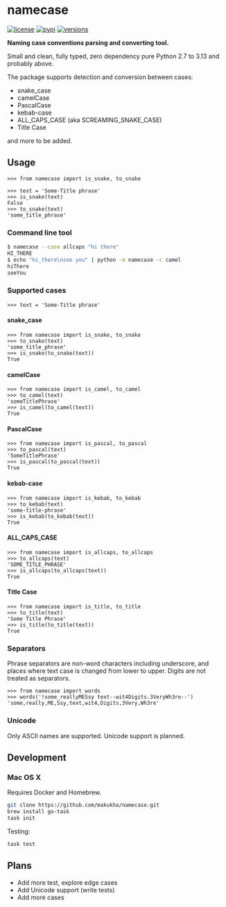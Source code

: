 # namecase
[![license](https://img.shields.io/github/license/makukha/namecase.svg)](https://github.com/makukha/namecase/blob/main/LICENSE)
[![pypi](https://img.shields.io/pypi/v/namecase.svg)](https://pypi.python.org/pypi/namecase)
[![versions](https://img.shields.io/pypi/pyversions/namecase.svg)](https://github.com/pydantic/pydantic)

**Naming case conventions parsing and converting tool.**

Small and clean, fully typed, zero dependency pure Python 2.7 to 3.13 and probably above.

The package supports detection and conversion between cases:

* snake_case
* camelCase
* PascalCase
* kebab-case
* ALL_CAPS_CASE (aka SCREAMING_SNAKE_CASE)
* Title Case

and more to be added.


## Usage

```doctest
>>> from namecase import is_snake, to_snake

>>> text = 'Some-Title phrase'
>>> is_snake(text)
False
>>> to_snake(text)
'some_title_phrase'
```

### Command line tool

```bash
$ namecase --case allcaps "hi there"
HI_THERE
$ echo "hi_there\nsee you" | python -m namecase -c camel
hiThere
seeYou
```

### Supported cases

```doctest
>>> text = 'Some-Title phrase'
```

#### snake_case
```doctest
>>> from namecase import is_snake, to_snake
>>> to_snake(text)
'some_title_phrase'
>>> is_snake(to_snake(text))
True
```

#### camelCase
```doctest
>>> from namecase import is_camel, to_camel
>>> to_camel(text)
'someTitlePhrase'
>>> is_camel(to_camel(text))
True
```

#### PascalCase
```doctest
>>> from namecase import is_pascal, to_pascal
>>> to_pascal(text)
'SomeTitlePhrase'
>>> is_pascal(to_pascal(text))
True
```

#### kebab-case
```doctest
>>> from namecase import is_kebab, to_kebab
>>> to_kebab(text)
'some-title-phrase'
>>> is_kebab(to_kebab(text))
True
```

#### ALL_CAPS_CASE
```doctest
>>> from namecase import is_allcaps, to_allcaps
>>> to_allcaps(text)
'SOME_TITLE_PHRASE'
>>> is_allcaps(to_allcaps(text))
True
```

#### Title Case
```doctest
>>> from namecase import is_title, to_title
>>> to_title(text)
'Some Title Phrase'
>>> is_title(to_title(text))
True
```

### Separators

Phrase separators are non-word characters including underscore, and places where text case is changed from lower to upper. Digits are not treated as separators.

```doctest
>>> from namecase import words
>>> words('!some_reallyMESsy text--wit4Digits.3VeryWh3re--')
'some,really,ME,Ssy,text,wit4,Digits,3Very,Wh3re'
```

### Unicode

Only ASCII names are supported. Unicode support is planned.


## Development

### Mac OS X

Requires Docker and Homebrew.

```bash
git clone https://github.com/makukha/namecase.git
brew install go-task
task init
```

Testing:

```bash
task test
```

## Plans

* Add more test, explore edge cases
* Add Unicode support (write tests)
* Add more cases
